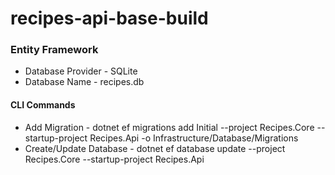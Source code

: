 # recipes-api-base-build

### Entity Framework

- Database Provider - SQLite
- Database Name - recipes.db

#### CLI Commands
- Add Migration - dotnet ef migrations add Initial --project Recipes.Core --startup-project Recipes.Api -o Infrastructure/Database/Migrations
- Create/Update Database - dotnet ef database update --project Recipes.Core --startup-project Recipes.Api
